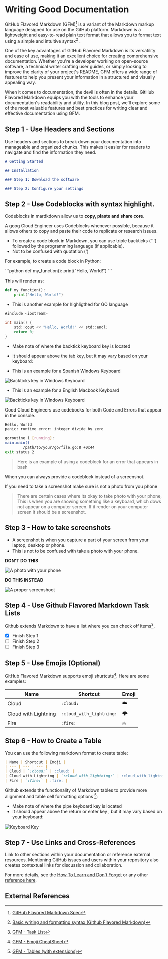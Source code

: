 # Writing Good Documentation

GitHub Flavored Markdown (GFM)[^1] is a variant of the Markdown markup language designed for use on the GitHub platform. Markdown is a lightweight and easy-to-read plain text format that allows you to format text using a simple and intuitive syntax[^2] . 

One of the key advantages of GitHub Flavored Markdown is its versatility and ease of use, making it an excellent choice for creating comprehensive documentation. Whether you're a developer working on open-source software, a technical writer crafting user guides, or simply looking to improve the clarity of your project's README, GFM offers a wide range of features to help you present your information in a structured and visually appealing way.

When it comes to documentation, the devil is often in the details. GitHub Flavored Markdown equips you with the tools to enhance your documentation's readability and utility. In this blog post, we'll explore some of the most valuable features and best practices for writing clear and effective documentation using GFM.

## Step 1 - Use Headers and Sections

Use headers and sections to break down your documentation into manageable and organized chunks. This makes it easier for readers to navigate and find the information they need.

``` md
# Getting Started

## Installation

### Step 1: Download the software

### Step 2: Configure your settings
```


## Step 2 - Use Codeblocks with syntax highlight.

Codeblocks in mardkdown allow us to **copy, plaste and share core**. 

A goog Cloud Engineer uses Codeblocks whenever possible, because it allows others to copy and paste their code to replicate or research issues.



- To create a code block in Markdown, you can use triple backticks (```) followed by the programming language (if applicable).
- Not to be confused with quotation (')

For example, to create a code block in Python:

\```python
def my_function():
    print("Hello, World!")
\```

This will render as:

```python
def my_function():
    print("Hello, World!")
```

- This is another example for highligthed for GO language

``` go
#include <iostream>

int main() {
    std::cout << "Hello, World!" << std::endl;
    return 0;
}
```

- Make note of where the backtick keyboard key is located
- It should appear above the tab key, but it may vary based on your keyboard:

- This is an example for a Spanish Windows Keyboard 

![Backticks key in Windows Keyboard](/assets/IMG_3019.jpg "Backticks key in Windows Keyboard")

- This is an example for a English Macbook Keyboard

![Backticks key in Windows Keyboard](/assets/IMG_3020.jpg "Backticks key in Windows Keyboard")

Good Cloud Engineers use codebocks for both Code and Errors that appear in the console.

```bash
Hello, World
panic: runtime error: integer divide by zero

goroutine 1 [running]:
main.main()
        /path/to/your/go/file.go:8 +0x44
exit status 2
```

> Here is an example of using a codeblock for an error that appears in bash

When you can always provide a codeblock instead of a screenshot.

If you need to take a screenshot make sure is not a photo from you phone

> There are certain cases where its okay to take photo with your phone, This is when you are showing something like a keyboard, which dows not appear on a computer screen. If it render on your computer screen it should be a screenshot.

## Step 3 - How to take screenshots

- A screenshot is when you capture a part of your screen from your laptop, desktop or phone.
- This is not to be confused with take a photo with your phone.

**DON'T DO THIS**

![A photo with your phone](/assets/phone_photo.jpg)

**DO THIS INSTEAD**

![A proper screenshoot](/assets/Screenshot.jpg)

## Step 4 - Use Github Flavored Markdown Task Lists

Github extends Markdown to have a list where you can check off items[^3].

- [x] Finish Step 1
- [ ] Finish Step 2
- [ ] Finish Step 3

## Step 5 - Use Emojis (Optional)

GitHub Flavored Markdown supports emoji shurtcuts[^4]. Here are some examples:

| Name | Shortcut | Emoji |
| --- | --- | --- |
| Cloud | `:cloud:` | :cloud: |
| Cloud with Lightning | `:cloud_with_lightning:` | :cloud_with_lightning: |
| Fire | `:fire:` | :fire: |

## Step 6 - How to Create a Table

You can use the following markdown format to create table:

```md
| Name | Shortcut | Emoji |
| --- | --- | --- |
| Cloud | `:cloud:` | :cloud: |
| Cloud with Lightning | `:cloud_with_lightning:` | :cloud_with_lightning: |
| Fire | `:fire:` | :fire: |
```

Github extends the functionality of Markdown tables to provide more alignment and table cell formatting options [^5]:

- Make note of where the pipe keyboard key is located
- It should appear above the return or enter key , but it may vary based on your keyboard:

![Keyboard Key](/assets/IMG_3263.jpg)

## Step 7 - Use Links and Cross-References

Link to other sections within your documentation or reference external resources. Mentioning GitHub issues and users within your repository also creates contextual links for discussion and collaboration.

For more details, see the [How To Learn and Don't Forget](/how-to-learn/and-not-forget.md)
or any other [reference here](#external-references).


## External References

[^1]: [GitHub Flavored Markdown Spec](https://github.github.com/gfm/)

[^2]: [Basic writing and formatting syntax (Github Flavored Markdown)](https://docs.github.com/en/get-started/writing-on-github/getting-started-with-writing-and-formatting-on-github/basic-writing-and-formatting-syntax)

[^3]: [GFM - Task List](https://docs.github.com/en/get-started/writing-on-github/getting-started-with-writing-and-formatting-on-github/basic-writing-and-formatting-syntax#task-lists)

[^4]: [GFM - Emoji CheatSheet](https://github.com/ikatyang/emoji-cheat-sheet)

[^5]: [GFM - Tables (with extensions)](https://github.github.com/gfm/#tables-extension-)